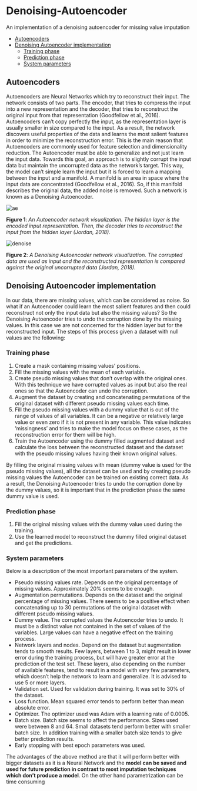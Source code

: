 # Denoising-Autoencoder
An implementation of a denoising autoencoder for missing value imputation

  * [Autoencoders](#autoencoders)
  * [Denoising Autoencoder implementation](#denoising-autoencoder-implementation)
    + [Training phase](#training-phase)
    + [Prediction phase](#prediction-phase)
    + [System parameters](#system-parameters)



## Autoencoders

Autoencoders are Neural Networks which try to reconstruct their input.
The network consists of two parts. The encoder, that tries to compress the
input into a new representation and the decoder, that tries to reconstruct
the original input from that representation (Goodfellow et al., 2016). Autoencoders can’t copy perfectly the input, as the representation layer is usually
smaller in size compared to the input. As a result, the network discovers
useful properties of the data and learns the most salient features in order to
minimize the reconstruction error. This is the main reason that Autoencoders
are commonly used for feature selection and dimensionality reduction.
The Autoencoder must be able to generalize and not just learn the input
data. Towards this goal, an approach is to slightly corrupt the input data but
maintain the uncorrupted data as the network’s target. This way, the model
can’t simple learn the input but it is forced to learn a mapping between the
input and a manifold. A manifold is an area in space where the input data
are concentrated (Goodfellow et al., 2016). So, if this manifold describes the
original data, the added noise is removed. Such a network is known as a
Denoising Autoencoder.


![ae](https://user-images.githubusercontent.com/17834602/196054894-7e5872d9-d702-47aa-b8b7-04620169f500.png)

**Figure 1**: *An Autoencoder network visualization. The hidden layer is the encoded input
representation. Then, the decoder tries to reconstruct the input from the hidden layer (Jordan, 2018).*



![denoise](https://user-images.githubusercontent.com/17834602/196054988-eb0128c6-237d-40a6-85b1-78611ce90d13.png)

**Figure 2**: *A Denoising Autoencoder network visualization. The corrupted data are used as input and
the reconstructed representation is compared against the original uncorrupted data (Jordan, 2018).*



## Denoising Autoencoder implementation
In our data, there are missing values, which can be considered as noise.
So what if an Autoencoder could learn the most salient features and then
could reconstruct not only the input data but also the missing values? So
the Denoising Autoencoder tries to undo the corruption done by the missing
values. In this case we are not concerned for the hidden layer but for the
reconstructed input. The steps of this process given a dataset with null values
are the following:

### Training phase
1. Create a mask containing missing values’ positions.
2. Fill the missing values with the mean of each variable.
3. Create pseudo missing values that don’t overlap with the original ones.
With this technique we have corrupted values as input but also the real
ones so that the Autoencoder can undo the corruption.
4. Augment the dataset by creating and concatenating permutations of the
original dataset with different pseudo missing values each time.
5. Fill the pseudo missing values with a dummy value that is out of the
range of values of all variables. It can be a negative or relatively large
value or even zero if it is not present in any variable. This value indicates
’missingness’ and tries to make the model focus on these cases, as the
reconstruction error for them will be high.
6. Train the Autoencoder using the dummy filled augmented dataset and
calculate the loss between the reconstructed dataset and the dataset
with the pseudo missing values having their known original values.

By filling the original missing values with mean (dummy value is used
for the pseudo missing values), all the dataset can be used and by creating
pseudo missing values the Autoencoder can be trained on existing correct
data. As a result, the Denoising Autoencoder tries to undo the corruption
done by the dummy values, so it is important that in the prediction phase the
same dummy value is used.

### Prediction phase
1. Fill the original missing values with the dummy value used during the
training.
2. Use the learned model to reconstruct the dummy filled original dataset
and get the predictions.

### System parameters

Below is a description of the most important parameters of the system.

* Pseudo missing values rate. Depends on the original percentage of missing values. Approximately 20% seems to be enough.
* Augmentation permutations. Depends on the dataset and the original
percentage of missing values. There seems to be a positive effect when
concatenating up to 30 permutations of the original dataset with different pseudo missing values.
* Dummy value. The corrupted values the Autoencoder tries to undo. It
must be a distinct value not contained in the set of values of the variables. Large values can have a negative effect on the training process.
* Network layers and nodes. Depend on the dataset but augmentation
tends to smooth results. Few layers, between 1 to 3, might result in
lower error during the training process, but will have greater error at the
prediction of the test set. These layers, also depending on the number
of available features, tend to result in a model with very few parameters,
which doesn’t help the network to learn and generalize. It is advised to
use 5 or more layers.
* Validation set. Used for validation during training. It was set to 30% of
the dataset.
* Loss function. Mean squared error tends to perform better than mean
absolute error.
* Optimizer. The optimizer used was Adam with a learning rate of 0.0005.
* Batch size. Batch size seems to affect the performance. Sizes used were
between 8 and 64. Small datasets tend perform better with smaller batch
size. In addition training with a smaller batch size tends to give better
prediction results.
* Early stopping with best epoch parameters was used.

The advantages of the above method are that it will perform better with
bigger datasets as it is a Neural Network and the **model can be saved and used
for future prediction in contrast to most imputation techniques which don’t
produce a model**. On the other hand parametrization can be time consuming
